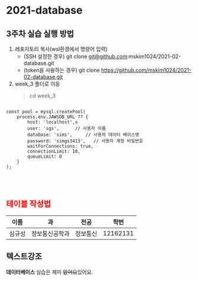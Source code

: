 # 2021-database

## 3주차 실습 실행 방법
1. 레포지토리 복사(wsl환경에서 명령어 입력)
    - (SSH 설정한 경우) git clone git@github.com:mskim1024/2021-02-database.git
    - (token을 사용하는 경우) git clone https://github.com/mskim1024/2021-02-database.git
2. week_3 폴더로 이동
    > cd week_3

<pre>
<code>
const pool = mysql.createPool(
    process.env.JAWSDB_URL ?? {
        host: 'localhost',s
        user: 'sgs',      // 사용자 이름
        database: 'sims',     // 사용자 데이터 베이스명
        password: 'simgs3413',   // 사용자 계정 비밀번호
        waitForConnections: true,
        connectionLimit: 10,
        queueLimit: 0
    }
);
</code>
</pre>
<br>

## <span style="color:red">테이블 작성법</span>

이름|과|전공|학번
---|---|---|---|
심규성|정보통신공학과|정보통신|12162131|

## 텍스트강조

**데이터베이스** 실습은 재미 ~~없어요~~있어요.